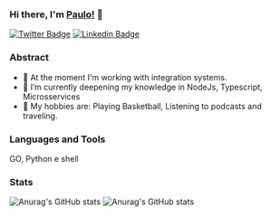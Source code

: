 ### Hi there, I'm [Paulo!](https://alvesph.github.io/) 👋

[![Twitter Badge](https://img.shields.io/badge/-Twitter-1ca0f1?style=flat-square&labelColor=1ca0f1&logo=twitter&logoColor=white&link=https://twitter.com/alvesph)](https://twitter.com/alvesph)
[![Linkedin Badge](https://img.shields.io/badge/-LinkedIn-blue?style=flat-square&logo=Linkedin&logoColor=white&link=https://www.linkedin.com/in/alvesph1)](https://www.linkedin.com/in/alvesph1)

### Abstract

- 🔭 At the moment I'm working with integration systems.
- 🌱 I’m currently deepening my knowledge in NodeJs, Typescript, Microsservices
- 💙 My hobbies are: Playing Basketball, Listening to podcasts and traveling. 

### Languages and Tools
GO, Python e shell

### Stats

![Anurag's GitHub stats](https://github-readme-stats.vercel.app/api/top-langs/?username=alvesph&theme=radical)
![Anurag's GitHub stats](https://github-readme-stats.vercel.app/api?username=alvesph&show_icons=true&theme=radical)



